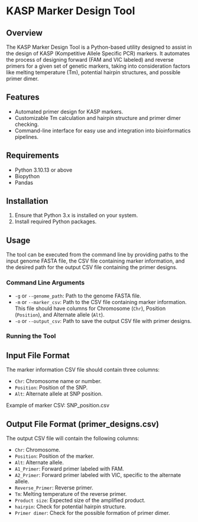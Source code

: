 
# KASP Marker Design Tool

## Overview
The KASP Marker Design Tool is a Python-based utility designed to assist in the design of KASP (Kompetitive Allele Specific PCR) markers. It automates the process of designing forward (FAM and VIC labeled) and reverse primers for a given set of genetic markers, taking into consideration factors like melting temperature (Tm), potential hairpin structures, and possible primer dimer.

## Features
- Automated primer design for KASP markers.
- Customizable Tm calculation and hairpin structure and primer dimer checking.
- Command-line interface for easy use and integration into bioinformatics pipelines.

## Requirements
- Python 3.10.13 or above
- Biopython
- Pandas

## Installation
1. Ensure that Python 3.x is installed on your system.
2. Install required Python packages.

## Usage
The tool can be executed from the command line by providing paths to the input genome FASTA file, the CSV file containing marker information, and the desired path for the output CSV file containing the primer designs.

### Command Line Arguments
- `-g` or `--genome_path`: Path to the genome FASTA file.
- `-m` or `--marker_csv`: Path to the CSV file containing marker information. This file should have columns for Chromosome (`Chr`), Position (`Position`), and Alternate allele (`Alt`).
- `-o` or `--output_csv`: Path to save the output CSV file with primer designs.

### Running the Tool
## Input File Format
The marker information CSV file should contain three columns:
- `Chr`: Chromosome name or number.
- `Position`: Position of the SNP.
- `Alt`: Alternate allele at SNP position.

Example of marker CSV: SNP_position.csv

## Output File Format (primer_designs.csv)
The output CSV file will contain the following columns:
- `Chr`: Chromosome.
- `Position`: Position of the marker.
- `Alt`: Alternate allele.
- `A1_Primer`: Forward primer labeled with FAM.
- `A2_Primer`: Forward primer labeled with VIC, specific to the alternate allele.
- `Reverse_Primer`: Reverse primer.
- `Tm`: Melting temperature of the reverse primer.
- `Product size`: Expected size of the amplified product.
- `hairpin`: Check for potential hairpin structure.
- `Primer dimer`: Check for the possible formation of primer dimer.
